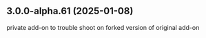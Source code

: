 ## 3.0.0-alpha.61 (2025-01-08)

private add-on to trouble shoot on forked version of original add-on


